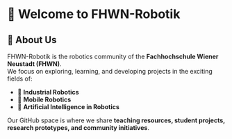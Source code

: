 # 🤖 Welcome to FHWN-Robotik

## 🚀 About Us
FHWN-Robotik is the robotics community of the **Fachhochschule Wiener Neustadt (FHWN)**.  
We focus on exploring, learning, and developing projects in the exciting fields of:

- 🤖 **Industrial Robotics**
- 🚗 **Mobile Robotics**
- 🧠 **Artificial Intelligence in Robotics**

Our GitHub space is where we share **teaching resources, student projects, research prototypes, and community initiatives**.  

